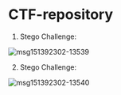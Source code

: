 # CTF-repository

1. Stego Challenge:

![msg151392302-13539](https://user-images.githubusercontent.com/74070814/138647204-8d1af27f-38c7-4a47-961b-5972629e5c17.jpg)

2. Stego Challenge:

![msg151392302-13540](https://user-images.githubusercontent.com/74070814/138647223-027cc74a-d651-4665-9330-44d46c05f930.jpg)
